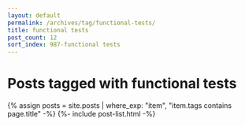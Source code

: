 ```yaml
---
layout: default
permalink: /archives/tag/functional-tests/
title: functional tests
post_count: 12
sort_index: 987-functional tests
---
```

<h1 class="page-heading">Posts tagged with functional tests</h1>
{% assign posts = site.posts | where_exp: "item", "item.tags contains page.title" -%}
{%- include post-list.html -%}
